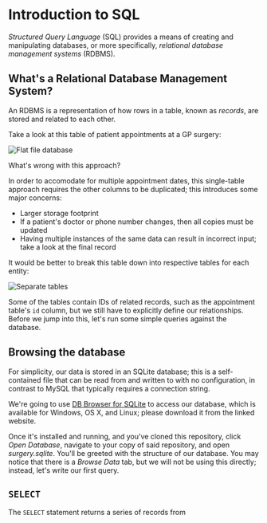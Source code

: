 # Introduction to SQL

_Structured Query Language_ (SQL) provides a means of creating and manipulating databases, or more specifically, _relational database management systems_ (RDBMS).


## What's a Relational Database Management System?

An RDBMS is a representation of how rows in a table, known as _records_, are stored and related to each other.

Take a look at this table of patient appointments at a GP surgery:

![Flat file database](http://i.imgur.com/IlLazOJ.png)

What's wrong with this approach?

In order to accomodate for multiple appointment dates, this single-table approach requires the other columns to be duplicated; this introduces some major concerns:

* Larger storage footprint
* If a patient's doctor or phone number changes, then all copies must be updated
* Having multiple instances of the same data can result in incorrect input; take a look at the final record

It would be better to break this table down into respective tables for each entity:

![Separate tables](http://i.imgur.com/80X1Y3M.png)

Some of the tables contain IDs of related records, such as the appointment table's `id` column, but we still have to explicitly define our relationships. Before we jump into this, let's run some simple queries against the database.


## Browsing the database

For simplicity, our data is stored in an SQLite database; this is a self-contained file that can be read from and written to with no configuration, in contrast to MySQL that typically requires a connection string.

We're going to use [DB Browser for SQLite](http://sqlitebrowser.org/) to access our database, which is available for Windows, OS X, and Linux; please download it from the linked website.

Once it's installed and running, and you've cloned this repository, click _Open Database_, navigate to your copy of said repository, and open _surgery.sqlite_. You'll be greeted with the structure of our database. You may notice that there is a _Browse Data_ tab, but we will not be using this directly; instead, let's write our first query.


## `SELECT`

The `SELECT` statement returns a series of records from